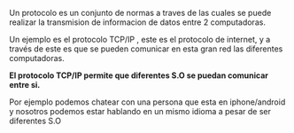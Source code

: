 Un protocolo es un conjunto de normas a traves de las cuales se puede realizar la transmision de informacion de datos entre 2 computadoras.

Un ejemplo es el protocolo TCP/IP , este es el protocolo de internet, y a través de este es que se pueden comunicar en esta gran red las diferentes computadoras.

**El protocolo TCP/IP permite que diferentes S.O se puedan comunicar entre si.** 

Por ejemplo podemos chatear con una persona que esta en iphone/android y nosotros podemos estar hablando en un mismo idioma a pesar de ser diferentes S.O


